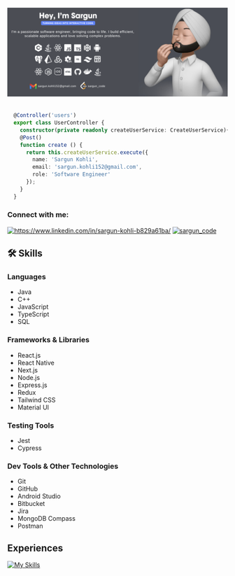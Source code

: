 ![Banner](banner.png)
```ts

  @Controller('users')
  export class UserController {
    constructor(private readonly createUserService: CreateUserService){ }
    @Post()
    function create () {
      return this.createUserService.execute({
        name: 'Sargun Kohli',
        email: 'sargun.kohli152@gmail.com',
        role: 'Software Engineer'
      });
    }
  }

```

<h3 align="left">Connect with me:</h3>
<p align="left">
<a href="https://www.linkedin.com/in/sargun-kohli-b829a61ba/" target="blank"><img align="center" src="https://raw.githubusercontent.com/rahuldkjain/github-profile-readme-generator/master/src/images/icons/Social/linked-in-alt.svg" alt="https://www.linkedin.com/in/sargun-kohli-b829a61ba/" height="30" width="40" /></a>
<a href="https://www.leetcode.com/sargun_code" target="blank"><img align="center" src="https://raw.githubusercontent.com/rahuldkjain/github-profile-readme-generator/master/src/images/icons/Social/leet-code.svg" alt="sargun_code" height="30" width="40" /></a>
</p>


## 🛠️ Skills

### **Languages**  
- Java  
- C++  
- JavaScript  
- TypeScript  
- SQL

### **Frameworks & Libraries**  
- React.js  
- React Native  
- Next.js  
- Node.js  
- Express.js  
- Redux  
- Tailwind CSS  
- Material UI

### **Testing Tools**  
- Jest  
- Cypress

### **Dev Tools & Other Technologies**  
- Git  
- GitHub  
- Android Studio  
- Bitbucket  
- Jira  
- MongoDB Compass  
- Postman


## Experiences
 
[![My Skills](https://skillicons.dev/icons?i=nextjs,react,js,ts,html,css,nodejs,mysql,mongodb,redux,bootstrap,docker,vscode,powershell,bash,git,github,jest,tailwindcss,postgres,express,vercel,reactnative&perline=6)](https://skillicons.dev)

